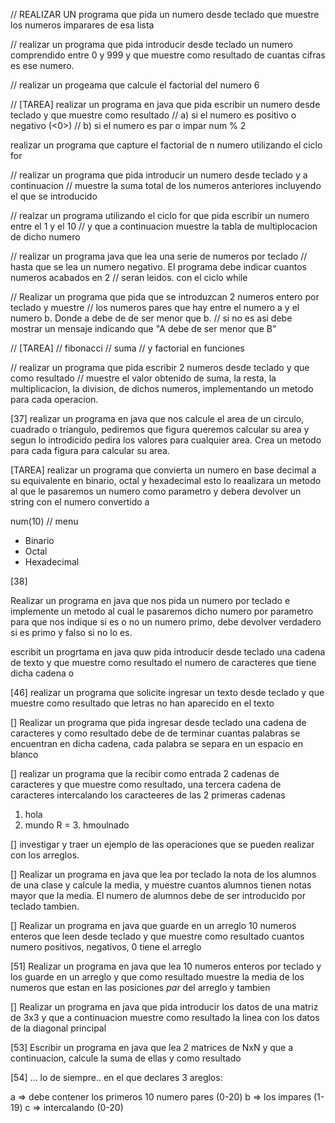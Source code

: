 // REALIZAR UN programa que pida un numero desde teclado que muestre los numeros imparares de esa lista

// realizar un programa que pida introducir desde teclado un numero comprendido entre 0 y 999
y que muestre como resultado de cuantas cifras es ese numero.

// realizar un progeama que calcule el factorial del numero 6

// [TAREA] realizar un programa en java que pida escribir un numero desde teclado y que muestre como resultado
// a) si el numero es positivo o negativo (<0>)
// b) si el numero es par o impar num % 2

realizar un programa que capture el factorial de n numero utilizando el ciclo for

// realizar un programa que pida introducir un numero desde teclado y a continuacion
// muestre la suma total de los numeros anteriores incluyendo el que se introducido

// realzar un programa utilizando el ciclo for que pida escribir un numero entre el 1 y el 10
// y que a continuacion muestre la tabla de multiplocacion de dicho numero

// realizar un programa java que lea una serie de numeros por teclado
// hasta que se lea un numero negativo. El programa debe indicar cuantos numeros acabados en 2
// seran leidos. con el ciclo while

// Realizar un programa que pida que se introduzcan 2 numeros entero por teclado y muestre
// los numeros pares que hay entre el numero a y el numero b. Donde a debe de de ser menor que b.
// si no es asi debe mostrar un mensaje indicando que "A debe de ser menor que B"

// [TAREA]
// fibonacci
// suma
// y factorial en funciones

// realizar un programa que pida escribir 2 numeros desde teclado y que como resultado
// muestre el valor obtenido de suma, la resta, la multiplicacion, la division, de dichos numeros, implementando un metodo para cada operacion.

[37]
realizar un programa en java que nos calcule el area de un circulo, cuadrado o triangulo, pediremos que figura queremos calcular su area y segun lo introdicido pedira los valores para cualquier area.
Crea un metodo para cada figura para calcular su area.

[TAREA]
realizar un programa que convierta un numero en base decimal a su equivalente en binario, octal y hexadecimal
esto lo reaalizara un metodo al que le pasaremos un numero como parametro y debera devolver un string con el numero convertido a

num(10) // menu

- Binario
- Octal
- Hexadecimal

[38]

Realizar un programa en java que nos pida un numero por teclado e implemente un metodo al cual le pasaremos dicho numero por parametro para que nos indique si es o no un numero primo, debe devolver verdadero si es primo y falso si no lo es.


escribit un progrtama en java quw pida introducir desde teclado una cadena de texto y que muestre como resultado el numero de caracteres que tiene dicha cadena     o

[46]
realizar un programa que solicite ingresar un texto desde teclado y que muestre como resultado que letras
no han aparecido en el texto

[]
Realizar un programa que pida ingresar desde teclado una cadena de caracteres y como resultado debe de de terminar cuantas palabras se encuentran en dicha cadena, cada palabra se separa en un espacio en blanco

[]
realizar un programa que la recibir como entrada 2 cadenas de caracteres y que muestre como resultado, una tercera cadena de caracteres intercalando los caracteeres de las 2 primeras cadenas

1. hola
2. mundo
R = 3. hmoulnado

[]
investigar y traer un ejemplo de las operaciones que se pueden realizar con los arreglos.

[]
Realizar un programa en java que lea por teclado la nota de los alumnos de una clase y calcule la media, y muestre cuantos alumnos tienen notas mayor que la media. El numero de alumnos debe de ser introducido por teclado tambien.

[]
Realizar un programa en java que guarde en un arreglo 10 numeros enteros que leen desde teclado y que muestre como resultado cuantos numero positivos, negativos, 0 tiene  el arreglo

[51]
Realizar un programa en java que lea 10 numeros enteros por teclado y los guarde en un arreglo
y que como resultado muestre la media de los numeros que estan en las posiciones *par* del arreglo y tambien

[]
Realizar un programa en java que pida introducir los datos de una matriz de 3x3 y que a continuacion muestre como resultado la linea con los datos de la diagonal principal

[53]
Escribir un programa en java que lea 2 matrices de NxN y que a continuacion, calcule la suma de ellas y como resultado 

[54]
... lo de siempre..
en el que declares 3 areglos:

a => debe contener los primeros 10 numero pares (0-20)
b => los impares (1-19)
c => intercalando (0-20)